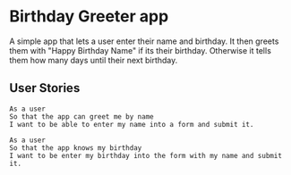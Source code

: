 # Birthday Greeter app

A simple app that lets a user enter their name and birthday.
It then greets them with "Happy Birthday Name" if its their birthday.
Otherwise it tells them how many days until their next birthday.

## User Stories

```
As a user
So that the app can greet me by name
I want to be able to enter my name into a form and submit it.

As a user
So that the app knows my birthday
I want to be enter my birthday into the form with my name and submit it.
```
